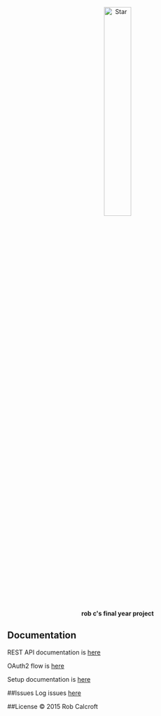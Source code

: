 <p align="center">
  <img src="https://cdn.rawgit.com/twitter/twemoji/gh-pages/svg/1f31f.svg" alt="Star" width="35%">
</p>

<p align="center">
  <b>rob c's final year project</b>
</p>

## Documentation
REST API documentation is [here](https://github.com/robcalcroft/wishlist-api/tree/develop/docs/API.md)

OAuth2 flow is [here](https://github.com/robcalcroft/wishlist-api/tree/develop/docs/OAUTH2FLOW.md)

Setup documentation is [here](https://github.com/robcalcroft/wishlist-api/tree/develop/docs/SETUP.md)

##Issues
Log issues [here](https://github.com/robcalcroft/wishlist-api/issues)

##License
© 2015 Rob Calcroft
